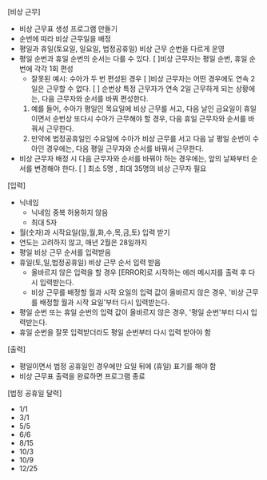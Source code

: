 [비상 근무]
- 비상 근무표 생성 프로그램 만들기
- 순번에 따라 비상 근무일을 배정
- 평일과 휴일(토요일, 일요일, 법정공휴일) 비상 근무 순번을 다르게 운영
- 평일 순번과 휴일 순번의 순서는 다를 수 있다.
[ ]비상 근무자는 평일 순번, 휴일 순번에 각각 1회 편성
    - 잘못된 예시: 수아가 두 번 편성된 경우
[ ]비상 근무자는 어떤 경우에도 연속 2일은 근무할 수 없다.
[ ] 순번상 특정 근무자가 연속 2일 근무하게 되는 상황에는, 다음 근무자와 순서를 바꿔 편성한다.
  1. 예를 들어, 수아가 평일인 목요일에 비상 근무를 서고, 다음 날인 금요일이 휴일이면서 순번상 또다시 수아가 근무해야 할 경우,
  다음 휴일 근무자와 순서를 바꿔서 근무한다.
  2. 만약에 법정공휴일인 수요일에 수아가 비상 근무를 서고 다음 날 평일 순번이 수아인 경우에는, 다음 평일 근무자와 순서를 바꿔서 근무한다.
- 비상 근무자 배정 시 다음 근무자와 순서를 바꿔야 하는 경우에는, 앞의 날짜부터 순서를 변경해야 한다.
[ ] 최소 5명 , 최대 35명의 비상 근무자 필요


[입력]
- 닉네임
  - 닉네임 중복 허용하지 않음
  - 최대 5자
- 월(숫자)과 시작요일(일,월,화,수,목,금,토) 입력 받기
- 연도는 고려하지 않고, 매년 2월은 28일까지
- 평일 비상 근무 순서를 입력받음
- 휴일(토,일,법정공휴일) 비상 근무 순서 입력 받음
  - 올바르지 않은 입력을 할 경우 [ERROR]로 시작하는 에러 메시지를 출력 후 다시 입력받는다.
  - 비상 근무를 배정할 월과 시작 요일의 입력 값이 올바르지 않은 경우, '비상 근무를 배정할 월과 시작 요일'부터 다시 입력받는다.
- 평일 순번 또는 휴일 순번의 입력 값이 올바르지 않은 경우, '평일 순번'부터 다시 입력받는다.
 - 휴일 순번을 잘못 입력받더라도 평일 순번부터 다시 입력 받아야 함

[출력]
- 평일이면서 법정 공휴일인 경우에만 요일 뒤에 (휴일) 표기를 해야 함
- 비상 근무표 출력을 완료하면 프로그램 종료

[법정 공휴일 달력]
- 1/1
- 3/1
- 5/5
- 6/6
- 8/15
- 10/3
- 10/9
- 12/25

